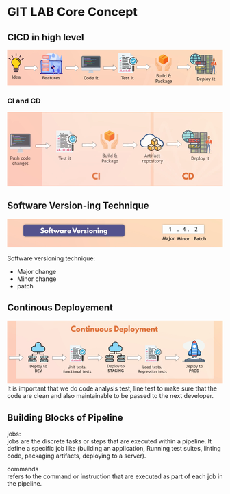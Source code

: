 # GIT LAB Core Concept


## CICD in high level
![CICD_in_highlevel](https://github.com/farellfebriano/GITLAB_CICD/blob/main/Core_Concept/Image/CICD_in_highlevel.png?raw=true)

### CI and CD
![CICD_in_highlevel](https://github.com/farellfebriano/GITLAB_CICD/blob/main/Core_Concept/Image/CI_and_CD.png?raw=true)

## Software Version-ing Technique 
![CICD_in_highlevel](https://github.com/farellfebriano/GITLAB_CICD/blob/main/Core_Concept/Image/software_versioning.png?raw=true)

Software versioning technique:
<ul>
  <li>Major change</li>
  <li>Minor change</li>
  <li>patch</li>
</ul>

## Continous Deployement
![CICD_in_highlevel](https://github.com/farellfebriano/GITLAB_CICD/blob/main/Core_Concept/Image/continous_dployement.png?raw=true)
<br/>
It is important that we do code analysis test, line test to make sure that the code are clean and also maintainable to be passed to the next developer. 

## Building Blocks of Pipeline

jobs: 
<br/>
jobs are the discrete tasks or steps that are executed within a pipeline. It define a specific job like (building an application, Running test suites, linting code, packaging artifacts, deploying to a server).

commands
<br/>
refers to the command or instruction that are executed as part of each job in the pipeline.

